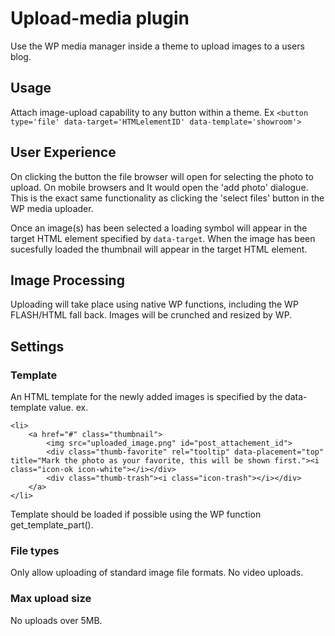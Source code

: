 # Upload-media plugin

Use the WP media manager inside a theme to upload images to a users blog.

## Usage

Attach image-upload capability to any button within a theme. Ex `<button type='file' data-target='HTMLelementID' data-template='showroom'>`
 
## User Experience

On clicking the button the file browser will open for selecting the photo to upload. On mobile browsers and It would open the 'add photo' dialogue. This is the exact same functionality as clicking the 'select files' button in the WP media uploader. 

Once an image(s) has been selected a loading symbol will appear in the target HTML element specified by `data-target`. When the image has been sucesfully loaded the thumbnail will appear in the target HTML element.

## Image Processing

Uploading will take place using native WP functions, including the WP FLASH/HTML fall back. Images will be crunched and resized by WP. 

## Settings

### Template

An HTML template for the newly added images is specified by the data-template value. ex. 

```
<li>
	<a href="#" class="thumbnail">
		<img src="uploaded_image.png" id="post_attachement_id">
		<div class="thumb-favorite" rel="tooltip" data-placement="top" title="Mark the photo as your favorite, this will be shown first."><i class="icon-ok icon-white"></i></div>
		<div class="thumb-trash"><i class="icon-trash"></i></div>
	</a>
</li>
```

Template should be loaded if possible using the WP function get_template_part(). 

### File types

Only allow uploading of standard image file formats. No video uploads.

### Max upload size

No uploads over 5MB.